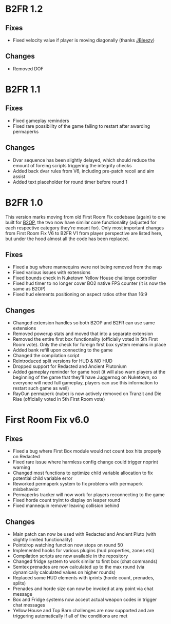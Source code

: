 # B2FR 1.2

## Fixes

- Fixed velocity value if player is moving diagonally (thanks [JBleezy](https://github.com/Jbleezy))

## Changes

- Removed DOF

# B2FR 1.1

## Fixes

- Fixed gameplay reminders
- Fixed rare possibility of the game failing to restart after awarding permaperks

## Changes

- Dvar sequence has been slightly delayed, which should reduce the emount of foreing scripts triggering the integrity checks
- Added back dvar rules from V6, including pre-patch recoil and aim assist
- Added text placeholder for round timer before round 1

# B2FR 1.0

This version marks moving from old First Room Fix codebase (again) to one built for [B2OP](https://github.com/B2ORG/T6-B2OP-PATCH), the two now have similar core functionality (adjusted for each respective category they're meant for). Only most important changes from First Room Fix V6 to B2FR V1 from player perspective are listed here, but under the hood almost all the code has been replaced.

## Fixes

- Fixed a bug where mannequins were not being removed from the map
- Fixed various issues with extensions
- Fixed bounds check in Nuketown Yellow House challenge controller
- Fixed hud timer to no longer cover BO2 native FPS counter (it is now the same as B2OP)
- Fixed hud elements positioning on aspect ratios other than 16:9

## Changes

- Changed extension handles so both B2OP and B2FR can use same extensions
- Removed powerup stats and moved that into a separate extension
- Removed the entire first box functionality (officially voted in 5th First Room vote). Only the check for foreign first box system remains in place
- Added bank refill upon connecting to the game
- Changed the compilation script
- Reintroduced split versions for HUD & NO HUD
- Dropped support for Redacted and Ancient Plutonium
- Added gameplay reminder for game host (it will also warn players at the beginning of the game that they'll have Juggernog on Nuketown, so everyone will need full gameplay, players can use this information to restart such game as well)
- RayGun permaperk (nube) is now actively removed on Tranzit and Die Rise (officially voted in 5th First Room vote)

# First Room Fix v6.0

## Fixes

- Fixed a bug where First Box module would not count box hits properly on Redacted
- Fixed rare issue where harmless config change could trigger noprint warning
- Changed most functions to optimize child variable allocation to fix potential child variable error
- Reworked permaperk system to fix problems with permaperk misbehavior
- Permaperks tracker will now work for players reconnecting to the game
- Fixed horde count tryint to display on leaper round
- Fixed mannequin remover leaving collision behind

## Changes

- Main patch can now be used with Redacted and Ancient Pluto (with slightly limited functionality)
- Pointdrop watching function now stops on round 50
- Implemented hooks for various plugins (hud properties, zones etc)
- Compilation scripts are now available in the repository
- Changed fridge system to work similar to first box (chat commands)
- Semtex prenades are now calculated up to the max round (via dynamically calculated values on higher rounds)
- Replaced some HUD elements with iprints (horde count, prenades, splits)
- Prenades and horde size can now be invoked at any point via chat message
- Box and Fridge systems now accept actual weapon codes in trigger chat messages
- Yellow House and Top Barn challenges are now supported and are triggering automatically if all of the conditions are met

